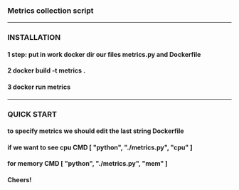 ### Metrics collection script
***
### INSTALLATION
#### 1 step: put in work docker dir our files metrics.py and Dockerfile
#### 2 docker build -t metrics .
#### 3 docker run metrics
***
### QUICK START
#### to specify metrics we should edit the last string Dockerfile
#### if we want to see cpu CMD [ "python", "./metrics.py", "cpu" ]
#### for memory CMD [ "python", "./metrics.py", "mem" ]
#### Cheers!
